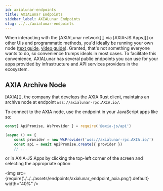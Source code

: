 ```yaml
---
id: axialunar-endpoints
title: AXIALunar Endpoints
sidebar_label: AXIALunar Endpoints
slug: ../../axialunar-endpoints
---
```


When interacting with the [AXIALunar network][] via [AXIA-JS Apps][] or other UIs and programmatic
methods, you'd ideally be running your own node ([text guide](../../maintain/maintain-sync.md),
[video guide](https://www.video_url_here.com/watch?v=31DdfcxbAVs)). Granted, that's not something everyone
wants to do, so convenience trumps ideals in most cases. To facilitate this convenience, AXIALunar has
several public endpoints you can use for your apps provided by infrastructure and
API services providers in the ecosystem.

## AXIA Archive Node

[AXIA][], the company that develops the AXIA Rust client, maintains an archive node at
endpoint `wss://axialunar-rpc.AXIA.io/`.

To connect to the AXIA node, use the endpoint in your JavaScript apps like so:

```javascript
const{ ApiPromise, WsProvider } = require('@axia-js/api')

(async () => {
    const provider = new WsProvider('wss://axialunar-rpc.AXIA.io/')
    const api = await ApiPromise.create({ provider })
    // ...
```

or in AXIA-JS Apps by clicking the top-left corner of the screen and selecting the appropriate
option:

<img src={require('./../../assets/endpoints/axialunar_endpoint_axia.png').default} width="40%" />
